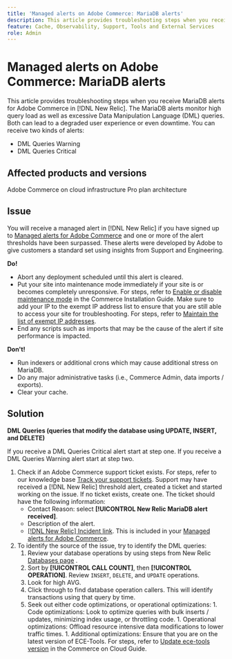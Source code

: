 ```yaml
---
title: 'Managed alerts on Adobe Commerce: MariaDB alerts'
description: This article provides troubleshooting steps when you receive MariaDB alerts for Adobe Commerce in [!DNL New Relic]. The MariaDB alerts monitor high query load as well as excessive Data Manipulation Language (DML) queries. Both can lead to a degraded user experience or even downtime. You can receive two kinds of alerts.
feature: Cache, Observability, Support, Tools and External Services
role: Admin
---
```

# Managed alerts on Adobe Commerce: MariaDB alerts

This article provides troubleshooting steps when you receive MariaDB alerts for Adobe Commerce in [!DNL New Relic]. The MariaDB alerts monitor high query load as well as excessive Data Manipulation Language (DML) queries. Both can lead to a degraded user experience or even downtime. You can receive two kinds of alerts:

* DML Queries Warning
* DML Queries Critical

## Affected products and versions

Adobe Commerce on cloud infrastructure Pro plan architecture

## Issue

You will receive a managed alert in [!DNL New Relic] if you have signed up to [Managed alerts for Adobe Commerce](managed-alerts-for-magento-commerce.md) and one or more of the alert thresholds have been surpassed. These alerts were developed by Adobe to give customers a standard set using insights from Support and Engineering.

 **Do!**

* Abort any deployment scheduled until this alert is cleared.
* Put your site into maintenance mode immediately if your site is or becomes completely unresponsive. For steps, refer to [Enable or disable maintenance mode](https://experienceleague.adobe.com/en/docs/commerce-operations/installation-guide/tutorials/maintenance-mode) in the Commerce Installation Guide. Make sure to add your IP to the exempt IP address list to ensure that you are still able to access your site for troubleshooting. For steps, refer to [Maintain the list of exempt IP addresses](https://experienceleague.adobe.com/en/docs/commerce-operations/installation-guide/tutorials/maintenance-mode#maintain-the-list-of-exempt-ip-addresses).
* End any scripts such as imports that may be the cause of the alert if site performance is impacted.

 **Don't!**

* Run indexers or additional crons which may cause additional stress on MariaDB.
* Do any major administrative tasks (i.e., Commerce Admin, data imports / exports).
* Clear your cache.

## Solution

**DML Queries (queries that modify the database using UPDATE, INSERT, and DELETE)**

If you receive a DML Queries Critical alert start at step one. If you receive a DML Queries Warning alert start at step two.

1. Check if an Adobe Commerce support ticket exists. For steps, refer to our knowledge base [Track your support tickets](https://experienceleague.adobe.com/en/docs/commerce-knowledge-base/kb/help-center-guide/magento-help-center-user-guide#track-support-case). Support may have received a [!DNL New Relic] threshold alert, created a ticket and started working on the issue. If no ticket exists, create one. The ticket should have the following information:
    * Contact Reason: select **[!UICONTROL New Relic MariaDB alert received]**.
    * Description of the alert.
    * [[!DNL New Relic] Incident link](https://docs.newrelic.com/docs/alerts-applied-intelligence/new-relic-alerts/alert-incidents/view-violation-event-details-incidents). This is included in your [Managed alerts for Adobe Commerce](managed-alerts-for-magento-commerce.md).
1. To identify the source of the issue, try to identify the DML queries:
    1. Review your database operations by using steps from New Relic [Databases page](https://docs.newrelic.com/docs/apm/apm-ui-pages/monitoring/databases-page-view-operations-throughput-response-time) .
    1. Sort by **[!UICONTROL CALL COUNT]**, then **[!UICONTROL OPERATION]**. Review `INSERT`, `DELETE`, and `UPDATE` operations.
    1. Look for high AVG.
    1. Click through to find database operation callers. This will identify transactions using that query by time.
    1. Seek out either code optimizations, or operational optimizations:
              1. Code optimizations: Look to optimize queries with bulk inserts / updates, minimizing index usage, or throttling code.
              1. Operational optimizations: Offload resource intensive data modifications to lower traffic times.
              1. Additional optimizations: Ensure that you are on the latest version of ECE-Tools. For steps, refer to [Update ece-tools version](https://experienceleague.adobe.com/en/docs/commerce-on-cloud/user-guide/dev-tools/ece-tools/update-package) in the Commerce on Cloud Guide. 
